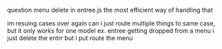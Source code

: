 question menu delete in entree.js the most efficient way of handling that

im resuing cases over again can i just route multiple things to same case, but it only works for one model ex. entree getting dropped from a menu i just delete the entrr but i put route the menu